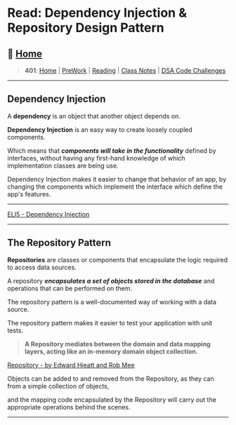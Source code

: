 # Read: Dependency Injection & Repository Design Pattern

## 🏡 [**Home**](https://mistidinzy.github.io/ReadingNotes/)

> **401**: [Home](/401home.md)
|
[PreWork](/401/PreworkRM.md)
|
[Reading](/401/ReadingRM.md)
|
[Class Notes](/401/ClassRM.md)
|
[DSA Code Challenges](https://mistidinzy.github.io/data-structures-and-algorithms/)
>

---

## Dependency Injection

A **dependency** is an object that another object depends on.

**Dependency Injection** is an easy way to create loosely coupled components.

Which means that ***components will take in the functionality*** defined by interfaces, without having any first-hand knowledge of which implementation classes are being use.

Dependency Injection makes it easier to change that behavior of an app, by changing the components which implement the interface which define the app's features.

---

[ELI5 - Dependency Injection](https://medium.com/@kmar.ayush/eli5-dependency-injection-379a234976c7)

---

## The Repository Pattern

**Repositories** are classes or components that encapsulate the logic required to access data sources.

A repository ***encapsulates a set of objects stored in the database*** and operations that can be performed on them.

The repository pattern is a well-documented way of working with a data source.

The repository pattern makes it easier to test your application with unit tests.

> **A Repository mediates between the domain and data mapping layers, acting like an in-memory domain object collection.**

[Repository - by Edward Hieatt and Rob Mee](https://martinfowler.com/eaaCatalog/repository.html)

Objects can be added to and removed from the Repository, as they can from a simple collection of objects,

and the mapping code encapsulated by the Repository will carry out the appropriate operations behind the scenes.

---
